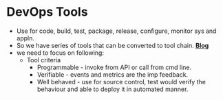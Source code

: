 # DevOps Tools
- Use for code, build, test, package, release, configure, monitor sys and appln.
- So we have series of tools that can be converted to tool chain. **[Blog](https://en.wikipedia.org/wiki/DevOps_toolchain)**
- we need to focus on following:
  - Tool criteria
    - Programmable - invoke from API or call from cmd line.
    - Verifiable - events and metrics are the imp feedback.
    - Well behaved - use for source control, test would verify the behaviour and able to deploy it in automated manner.
